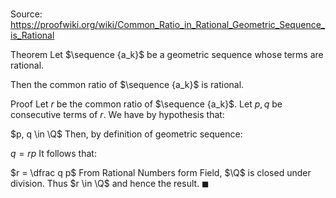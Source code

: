 # 

Source: https://proofwiki.org/wiki/Common_Ratio_in_Rational_Geometric_Sequence_is_Rational

Theorem
Let $\sequence {a_k}$ be a geometric sequence whose terms are rational.

Then the common ratio of $\sequence {a_k}$ is rational.


Proof
Let $r$ be the common ratio of $\sequence {a_k}$.
Let $p, q$ be consecutive terms of $r$.
We have by hypothesis that:

$p, q \in \Q$
Then, by definition of geometric sequence:

$q = r p$
It follows that:

$r = \dfrac q p$
From Rational Numbers form Field, $\Q$ is closed under division.
Thus $r \in \Q$ and hence the result.
$\blacksquare$





